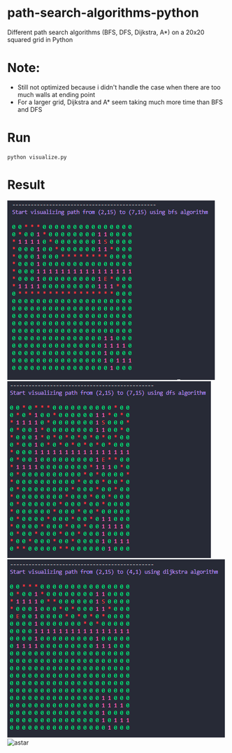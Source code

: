# path-search-algorithms-python
Different path search algorithms (BFS, DFS, Dijkstra, A*) on a 20x20 squared grid in Python
# Note: 
- Still not optimized because i didn't handle the case when there are too much walls at ending point
- For a larger grid, Dijkstra and A* seem taking much more time than BFS and DFS
# Run
```
python visualize.py
```

# Result

![bfs](results/bfs.PNG)
![dfs](results/dfs.PNG)
![dijkstra](results/dijkstra.PNG)
![astar](results/astar)